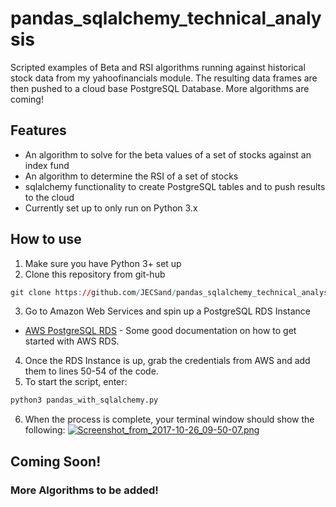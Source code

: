 # pandas_sqlalchemy_technical_analysis
Scripted examples of Beta and RSI algorithms running against historical stock data from my yahoofinancials module. The resulting data frames are then pushed to a cloud base PostgreSQL Database. More algorithms are coming!

## Features
* An algorithm to solve for the beta values of a set of stocks against an index fund
* An algorithm to determine the RSI of a set of stocks
* sqlalchemy functionality to create PostgreSQL tables and to push results to the cloud
* Currently set up to only run on Python 3.x

## How to use
1. Make sure you have Python 3+ set up
2. Clone this repository from git-hub
```R
git clone https://github.com/JECSand/pandas_sqlalchemy_technical_analysis.git
```
3. Go to Amazon Web Services and spin up a PostgreSQL RDS Instance
  * [AWS PostgreSQL RDS](https://aws.amazon.com/rds/postgresql/) - Some good documentation on how to get started with AWS RDS.
4. Once the RDS Instance is up, grab the credentials from AWS and add them to lines 50-54 of the code.
5. To start the script, enter:
```R
python3 pandas_with_sqlalchemy.py
```
6. When the process is complete, your terminal window should show the following:
[![Screenshot_from_2017-10-26_09-50-07.png](https://s1.postimg.org/46s0bwttin/Screenshot_from_2017-10-26_09-50-07.png)](https://postimg.org/image/1bzc64emqz/)

## Coming Soon!
### More Algorithms to be added!
